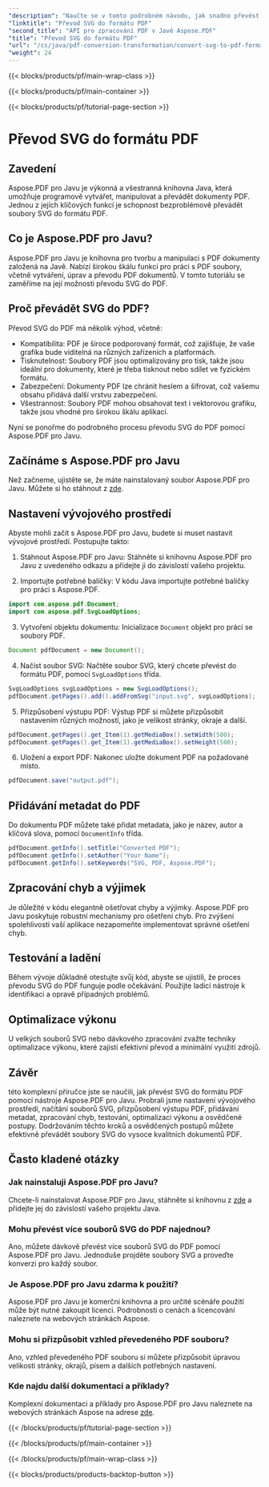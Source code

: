```yaml
---
"description": "Naučte se v tomto podrobném návodu, jak snadno převést SVG do PDF pomocí Aspose.PDF pro Javu. Snadno vytvářejte vysoce kvalitní PDF dokumenty ze souborů SVG."
"linktitle": "Převod SVG do formátu PDF"
"second_title": "API pro zpracování PDF v Javě Aspose.PDF"
"title": "Převod SVG do formátu PDF"
"url": "/cs/java/pdf-conversion-transformation/convert-svg-to-pdf-format/"
"weight": 24
---
```


{{< blocks/products/pf/main-wrap-class >}}

{{< blocks/products/pf/main-container >}}

{{< blocks/products/pf/tutorial-page-section >}}

# Převod SVG do formátu PDF


## Zavedení

Aspose.PDF pro Javu je výkonná a všestranná knihovna Java, která umožňuje programově vytvářet, manipulovat a převádět dokumenty PDF. Jednou z jejích klíčových funkcí je schopnost bezproblémově převádět soubory SVG do formátu PDF.

## Co je Aspose.PDF pro Javu?

Aspose.PDF pro Javu je knihovna pro tvorbu a manipulaci s PDF dokumenty založená na Javě. Nabízí širokou škálu funkcí pro práci s PDF soubory, včetně vytváření, úprav a převodu PDF dokumentů. V tomto tutoriálu se zaměříme na její možnosti převodu SVG do PDF.

## Proč převádět SVG do PDF?

Převod SVG do PDF má několik výhod, včetně:

- Kompatibilita: PDF je široce podporovaný formát, což zajišťuje, že vaše grafika bude viditelná na různých zařízeních a platformách.
- Tisknutelnost: Soubory PDF jsou optimalizovány pro tisk, takže jsou ideální pro dokumenty, které je třeba tisknout nebo sdílet ve fyzickém formátu.
- Zabezpečení: Dokumenty PDF lze chránit heslem a šifrovat, což vašemu obsahu přidává další vrstvu zabezpečení.
- Všestrannost: Soubory PDF mohou obsahovat text i vektorovou grafiku, takže jsou vhodné pro širokou škálu aplikací.

Nyní se ponořme do podrobného procesu převodu SVG do PDF pomocí Aspose.PDF pro Javu.

## Začínáme s Aspose.PDF pro Javu

Než začneme, ujistěte se, že máte nainstalovaný soubor Aspose.PDF pro Javu. Můžete si ho stáhnout z [zde](https://releases.aspose.com/pdf/java/).

## Nastavení vývojového prostředí

Abyste mohli začít s Aspose.PDF pro Javu, budete si muset nastavit vývojové prostředí. Postupujte takto:

1. Stáhnout Aspose.PDF pro Javu: Stáhněte si knihovnu Aspose.PDF pro Javu z uvedeného odkazu a přidejte ji do závislostí vašeho projektu.

2. Importujte potřebné balíčky: V kódu Java importujte potřebné balíčky pro práci s Aspose.PDF.

```java
import com.aspose.pdf.Document;
import com.aspose.pdf.SvgLoadOptions;
```

3. Vytvoření objektu dokumentu: Inicializace `Document` objekt pro práci se soubory PDF.

```java
Document pdfDocument = new Document();
```

4. Načíst soubor SVG: Načtěte soubor SVG, který chcete převést do formátu PDF, pomocí `SvgLoadOptions` třída.

```java
SvgLoadOptions svgLoadOptions = new SvgLoadOptions();
pdfDocument.getPages().add().addFromSvg("input.svg", svgLoadOptions);
```

5. Přizpůsobení výstupu PDF: Výstup PDF si můžete přizpůsobit nastavením různých možností, jako je velikost stránky, okraje a další.

```java
pdfDocument.getPages().get_Item(1).getMediaBox().setWidth(500);
pdfDocument.getPages().get_Item(1).getMediaBox().setHeight(500);
```

6. Uložení a export PDF: Nakonec uložte dokument PDF na požadované místo.

```java
pdfDocument.save("output.pdf");
```

## Přidávání metadat do PDF

Do dokumentu PDF můžete také přidat metadata, jako je název, autor a klíčová slova, pomocí `DocumentInfo` třída.

```java
pdfDocument.getInfo().setTitle("Converted PDF");
pdfDocument.getInfo().setAuthor("Your Name");
pdfDocument.getInfo().setKeywords("SVG, PDF, Aspose.PDF");
```

## Zpracování chyb a výjimek

Je důležité v kódu elegantně ošetřovat chyby a výjimky. Aspose.PDF pro Javu poskytuje robustní mechanismy pro ošetření chyb. Pro zvýšení spolehlivosti vaší aplikace nezapomeňte implementovat správné ošetření chyb.

## Testování a ladění

Během vývoje důkladně otestujte svůj kód, abyste se ujistili, že proces převodu SVG do PDF funguje podle očekávání. Použijte ladicí nástroje k identifikaci a opravě případných problémů.

## Optimalizace výkonu

U velkých souborů SVG nebo dávkového zpracování zvažte techniky optimalizace výkonu, které zajistí efektivní převod a minimální využití zdrojů.

## Závěr

této komplexní příručce jste se naučili, jak převést SVG do formátu PDF pomocí nástroje Aspose.PDF pro Javu. Probrali jsme nastavení vývojového prostředí, načítání souborů SVG, přizpůsobení výstupu PDF, přidávání metadat, zpracování chyb, testování, optimalizaci výkonu a osvědčené postupy. Dodržováním těchto kroků a osvědčených postupů můžete efektivně převádět soubory SVG do vysoce kvalitních dokumentů PDF.

## Často kladené otázky

### Jak nainstaluji Aspose.PDF pro Javu?

Chcete-li nainstalovat Aspose.PDF pro Javu, stáhněte si knihovnu z [zde](https://releases.aspose.com/pdf/java/) a přidejte jej do závislostí vašeho projektu Java.

### Mohu převést více souborů SVG do PDF najednou?

Ano, můžete dávkově převést více souborů SVG do PDF pomocí Aspose.PDF pro Javu. Jednoduše projděte soubory SVG a proveďte konverzi pro každý soubor.

### Je Aspose.PDF pro Javu zdarma k použití?

Aspose.PDF pro Javu je komerční knihovna a pro určité scénáře použití může být nutné zakoupit licenci. Podrobnosti o cenách a licencování naleznete na webových stránkách Aspose.

### Mohu si přizpůsobit vzhled převedeného PDF souboru?

Ano, vzhled převedeného PDF souboru si můžete přizpůsobit úpravou velikosti stránky, okrajů, písem a dalších potřebných nastavení.

### Kde najdu další dokumentaci a příklady?

Komplexní dokumentaci a příklady pro Aspose.PDF pro Javu naleznete na webových stránkách Aspose na adrese [zde](https://reference.aspose.com/pdf/java/).

{{< /blocks/products/pf/tutorial-page-section >}}

{{< /blocks/products/pf/main-container >}}

{{< /blocks/products/pf/main-wrap-class >}}

{{< blocks/products/products-backtop-button >}}